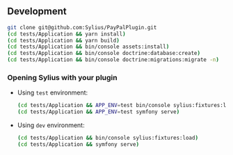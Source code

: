 ## Development

```bash
git clone git@github.com:Sylius/PayPalPlugin.git
(cd tests/Application && yarn install)
(cd tests/Application && yarn build)
(cd tests/Application && bin/console assets:install)
(cd tests/Application && bin/console doctrine:database:create)
(cd tests/Application && bin/console doctrine:migrations:migrate -n)
```

### Opening Sylius with your plugin

- Using `test` environment:

    ```bash
    (cd tests/Application && APP_ENV=test bin/console sylius:fixtures:load)
    (cd tests/Application && APP_ENV=test symfony serve)
    ```
    
- Using `dev` environment:

    ```bash
    (cd tests/Application && bin/console sylius:fixtures:load)
    (cd tests/Application && symfony serve)
    ```
